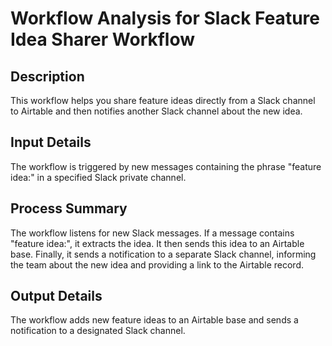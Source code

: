 # Workflow Analysis for Slack Feature Idea Sharer Workflow

## Description
This workflow helps you share feature ideas directly from a Slack channel to Airtable and then notifies another Slack channel about the new idea.

## Input Details
The workflow is triggered by new messages containing the phrase "feature idea:" in a specified Slack private channel.

## Process Summary
The workflow listens for new Slack messages. If a message contains "feature idea:", it extracts the idea. It then sends this idea to an Airtable base. Finally, it sends a notification to a separate Slack channel, informing the team about the new idea and providing a link to the Airtable record.

## Output Details
The workflow adds new feature ideas to an Airtable base and sends a notification to a designated Slack channel.
